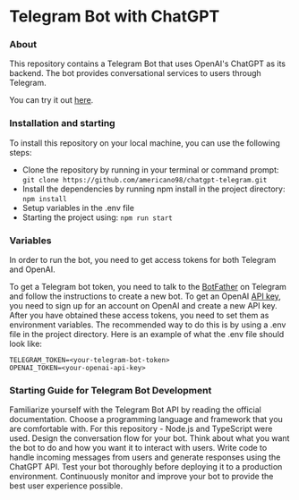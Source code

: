 # Telegram Bot with ChatGPT
### About
This repository contains a Telegram Bot that uses OpenAI's ChatGPT as its backend. The bot provides conversational services to users through Telegram.

You can try it out [here](https://t.me/CallChatGPTbot).

### Installation and starting
To install this repository on your local machine, you can use the following steps:

* Clone the repository by running in your terminal or command prompt:
`git clone https://github.com/americano98/chatgpt-telegram.git`
* Install the dependencies by running npm install in the project directory:
`npm install`
* Setup variables in the .env file
* Starting the project using:
`npm run start`

### Variables
In order to run the bot, you need to get access tokens for both Telegram and OpenAI.

To get a Telegram bot token, you need to talk to the [BotFather](https://t.me/BotFather) on Telegram and follow the instructions to create a new bot.
To get an OpenAI [API key](https://platform.openai.com/account/api-keys), you need to sign up for an account on OpenAI and create a new API key.
After you have obtained these access tokens, you need to set them as environment variables. The recommended way to do this is by using a .env file in the project directory. Here is an example of what the .env file should look like:

```
TELEGRAM_TOKEN=<your-telegram-bot-token>
OPENAI_TOKEN=<your-openai-api-key>
```
### Starting Guide for Telegram Bot Development
Familiarize yourself with the Telegram Bot API by reading the official documentation.
Choose a programming language and framework that you are comfortable with. For this repository - Node.js and TypeScript were used.
Design the conversation flow for your bot. Think about what you want the bot to do and how you want it to interact with users.
Write code to handle incoming messages from users and generate responses using the ChatGPT API.
Test your bot thoroughly before deploying it to a production environment.
Continuously monitor and improve your bot to provide the best user experience possible.